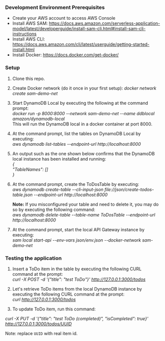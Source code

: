 ### Development Environment Prerequisites
- Create your AWS account to access AWS Console
- Install AWS SAM: https://docs.aws.amazon.com/serverless-application-model/latest/developerguide/install-sam-cli.html#install-sam-cli-instructions
- Install AWS CLI: https://docs.aws.amazon.com/cli/latest/userguide/getting-started-install.html
- Install Docker: https://docs.docker.com/get-docker/

### Setup
1. Clone this repo.  
1. Create Docker network (do it once in your first setup): *docker network create sam-demo-net*
1. Start DynamoDB Local by executing the following at the command prompt:  
	*docker run -p 8000:8000 --network sam-demo-net --name ddblocal amazon/dynamodb-local*  
    This will run the DynamoDB local in a docker container at port 8000.  
1. At the command prompt, list the tables on DynamoDB Local by executing:  
    *aws dynamodb list-tables --endpoint-url http://localhost:8000*  
1. An output such as the one shown below confirms that the DynamoDB local instance has been installed and running:  
    *{*  
      *"TableNames": []*   
    *}*    
1. At the command prompt, create the ToDosTable by executing:  
    *aws dynamodb create-table --cli-input-json file://json/create-todos-table.json --endpoint-url http://localhost:8000*  
      
      **Note:** If you misconfigured your table and need to delete it, you may do so by executing the following command:  
        *aws dynamodb delete-table --table-name ToDosTable --endpoint-url http://localhost:8000*  
1. At the command prompt, start the local API Gateway instance by executing:  
    *sam local start-api --env-vars json/env.json --docker-network sam-demo-net*  

### Testing the application
1. Insert a ToDo item in the table by executing the following CURL command at the prompt:  
   *curl -X POST -d '{"title": "test ToDo"}' http://127.0.0.1:3000/todos*  

1. Let's retrieve ToDo items from the local DynamoDB instance by executing the following CURL command at the prompt:  
    *curl http://127.0.0.1:3000/todos*  

1. To update ToDo item, run this command:

*curl -X PUT -d '{"title": "test ToDo (completed)", "isCompleted": true}' http://127.0.0.1:3000/todos/UUID*  

Note: replace `UUID` with real item id.